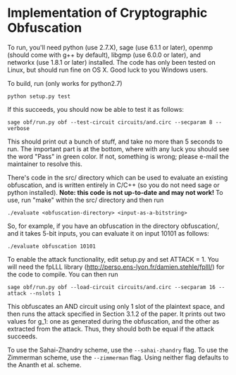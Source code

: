 # Implementation of Cryptographic Obfuscation

To run, you'll need python (use 2.7.X), sage (use 6.1.1 or later), openmp
(should come with g++ by default), libgmp (use 6.0.0 or later), and networkx
(use 1.8.1 or later) installed.  The code has only been tested on Linux, but
should run fine on OS X.  Good luck to you Windows users.

To build, run (only works for python2.7)

```
python setup.py test
```

If this succeeds, you should now be able to test it as follows:

```
sage obf/run.py obf --test-circuit circuits/and.circ --secparam 8 --verbose
```

This should print out a bunch of stuff, and take no more than 5 seconds to run.
The important part is at the bottom, where with any luck you should see the word
"Pass" in green color.  If not, something is wrong; please e-mail the maintainer
to resolve this.

There's code in the src/ directory which can be used to evaluate an existing
obfuscation, and is written entirely in C/C++ (so you do not need sage or python
installed).  <b>Note: this code is not up-to-date and may not work!</b> To use,
run "make" within the src/ directory and then run

```
./evaluate <obfuscation-directory> <input-as-a-bitstring>
```

So, for example, if you have an obfuscation in the directory obfuscation/, and
it takes 5-bit inputs, you can evaluate it on input 10101 as follows:

```
./evaluate obfuscation 10101
```

To enable the attack functionality, edit setup.py and set ATTACK = 1.  You will
need the fpLLL library (http://perso.ens-lyon.fr/damien.stehle/fplll/) for the
code to compile.  You can then run

```
sage obf/run.py obf --load-circuit circuits/and.circ --secparam 16 --attack --nslots 1
```

This obfuscates an AND circuit using only 1 slot of the plaintext space, and
then runs the attack specified in Section 3.1.2 of the paper.  It prints out two
values for g_1: one as generated during the obfuscation, and the other as
extracted from the attack.  Thus, they should both be equal if the attack
succeeds.

To use the Sahai-Zhandry scheme, use the `--sahai-zhandry` flag.  To use the
Zimmerman scheme, use the `--zimmerman` flag.  Using neither flag defaults to
the Ananth et al. scheme.
